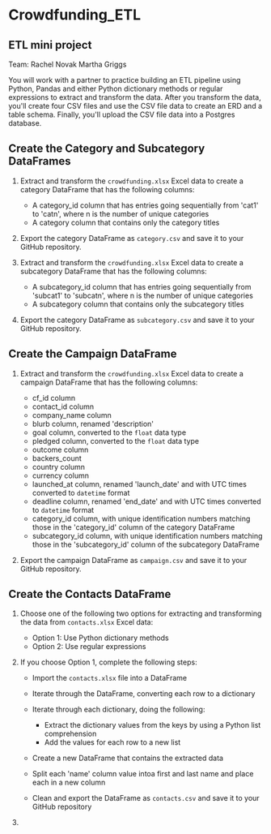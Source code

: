 # Crowdfunding_ETL

## ETL mini project

Team:
Rachel Novak
Martha Griggs

You will work with a partner to practice building an ETL pipeline using Python, Pandas and either Python dictionary methods or regular expressions to extract and transform the data. After you transform the data, you'll create four CSV files and use the CSV file data to create an ERD and a table schema. Finally, you'll upload the CSV file data into a Postgres database. 

## Create the Category and Subcategory DataFrames
1. Extract and transform the `crowdfunding.xlsx` Excel data to create a category DataFrame that has the following columns:
   * A category_id column that has entries going sequentially from 'cat1' to 'catn', where n is the number of unique categories
   * A category column that contains only the category titles
2. Export the category DataFrame as `category.csv` and save it to your GitHub repository. 
3. Extract and transform the `crowdfunding.xlsx` Excel data to create a subcategory DataFrame that has the following columns:
   * A subcategory_id column that has entries going sequentially from 'subcat1' to 'subcatn', where n is the number of unique categories
   * A subcategory column that contains only the subcategory titles
   
4. Export the category DataFrame as `subcategory.csv` and save it to your GitHub repository. 

## Create the Campaign DataFrame
1. Extract and transform the `crowdfunding.xlsx` Excel data to create a campaign DataFrame that has the following columns:
   * cf_id column
   * contact_id column
   * company_name column
   * blurb column, renamed 'description'
   * goal column, converted to the `float` data type
   * pledged column, converted to the `float` data type
   * outcome column
   * backers_count
   * country column
   * currency column
   * launched_at column, renamed 'launch_date' and with UTC times converted to `datetime` format
   * deadline column, renamed 'end_date' and with UTC times converted to `datetime` format
   * category_id column, with unique identification numbers matching those in the 'category_id' column of the category DataFrame
   * subcategory_id column, with unique identification numbers matching those in the 'subcategory_id' column of the subcategory DataFrame
   
2. Export the campaign DataFrame as `campaign.csv` and save it to your GitHub repository.

## Create the Contacts DataFrame
1. Choose one of the following two options for extracting and transforming the data from `contacts.xlsx` Excel data:
   * Option 1: Use Python dictionary methods
   * Option 2: Use regular expressions
   
2. If you choose Option 1, complete the following steps:
   * Import the `contacts.xlsx` file into a DataFrame
   * Iterate through the DataFrame, converting each row to a dictionary
   * Iterate through each dictionary, doing the following:
     * Extract the dictionary values from the keys by using a Python list comprehension
     * Add the values for each row to a new list
     
   * Create a new DataFrame that contains the extracted data
   * Split each 'name' column value intoa first and last name and place each in a new column
   * Clean and export the DataFrame as `contacts.csv` and save it to your GitHub repository
   
3. 
   
   
   
